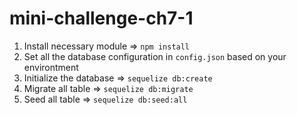 # mini-challenge-ch7-1
1. Install necessary module => `npm install`
2. Set all the database configuration in `config.json` based on your environtment
3. Initialize the database => `sequelize db:create`
4. Migrate all table => `sequelize db:migrate`
5. Seed all table => `sequelize db:seed:all`
